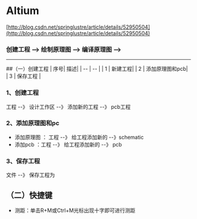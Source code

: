 # Altium
[http://blog.csdn.net/springlustre/article/details/52950504](http://blog.csdn.net/springlustre/article/details/52950504)

### 创建工程 --> 绘制原理图 --> 编译原理图 --> 
--------------

##（一）创建工程
| 序号| 描述|
| -- | -- |
| 1 | 新建工程|
| 2 | 添加原理图和pcb|
| 3 | 保存工程 |

### 1、创建工程
工程 --》 设计工作区 --》 添加新的工程 --》 pcb工程

### 2、添加原理图和pc
* 添加原理图 ： 工程 --》 给工程添加新的 --》schematic
* 添加pcb  ：工程 --》 给工程添加新的 --》 pcb

### 3、保存工程
文件 --》 保存工程为

## （二）快捷键


* 测距：单击R+M或Ctrl+M光标出现十字即可进行测距



